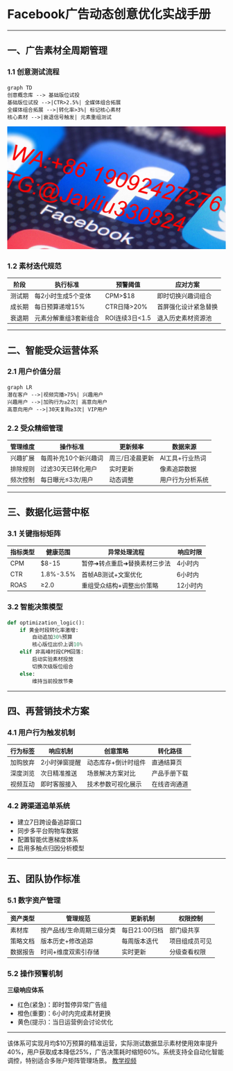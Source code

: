 # Facebook广告动态创意优化实战手册

---

## 一、广告素材全周期管理

### 1.1 创意测试流程
```mermaid
graph TD
创意概念库 --> 基础版位试投
基础版位试投 -->|CTR>2.5%| 全媒体组合拓展
全媒体组合拓展 -->|转化率>3%| 标记核心素材
核心素材 -->|衰退信号触发| 元素重组测试
```
![替代文字](248c49da0ff883f42fa4bc588e818e66.jpg)
### 1.2 素材迭代规范
| 阶段   | 执行标准                  | 预警阈值          | 应对方案              |
|--------|--------------------------|-------------------|---------------------|
|测试期  | 每2小时生成5个变体        | CPM>$18           | 即时切换兴趣词组合    |
|成长期  | 每日预算递增15%           | CTR日降>20%       | 首屏强化设计紧急替换  |
|衰退期  | 元素分解重组3套新组合      | ROI连续3日<1.5     | 退入历史素材资源池    |

---

## 二、智能受众运营体系

### 2.1 用户价值分层
```mermaid
graph LR
潜在客户 -->|视频完播>75%| 兴趣用户
兴趣用户 -->|加购行为≥2次| 高意向用户
高意向用户 -->|30天复购≥3次| VIP用户
```

### 2.2 受众精细管理
| 管理维度   | 操作标准                  | 更新频率          | 数据来源              |
|------------|--------------------------|------------------|---------------------|
|兴趣扩展    | 每周补充10个新兴趣词      | 周三/日凌晨更新   | AI工具+行业热词      |
|排除规则    | 过滤30天已转化用户        | 实时更新          | 像素追踪数据          |
|频次控制    | 每日曝光≤3次/用户         | 动态调整          | 用户行为分析系统      |

---

## 三、数据化运营中枢

### 3.1 关键指标矩阵
| 指标类型 | 健康范围      | 异常处理流程                    | 响应时限  |
|----------|---------------|---------------------------------|----------|
|CPM       | $8-15         | 暂停➜转点重启➜替换素材三步法      | 4小时内  |
|CTR       | 1.8%-3.5%     | 首帧AB测试+文案优化               | 6小时内  |
|ROAS      | ≥2.0          | 重组受众结构+调整出价策略          | 12小时内 |

### 3.2 智能决策模型
```python
def optimization_logic():
    if 黄金时段转化率激增:
        自动追加30%预算
        核心版位出价上调10%
    elif 非高峰时段CPM回落:
        启动实验素材投放
        切换次级版位组合
    else:
        维持当前投放节奏
```

---

## 四、再营销技术方案

### 4.1 用户行为触发机制
| 行为标签       | 响应机制                | 创意策略              | 转化路径          |
|----------------|-------------------------|-----------------------|------------------|
|加购放弃        | 2小时弹窗提醒           | 动态库存+倒计时组件    | 直通结算页        |
|深度浏览        | 次日精准推送            | 场景解决方案对比        | 产品手册下载      |
|视频互动        | 即时客服接入            | 技术参数可视化展示      | 在线咨询通道      |

### 4.2 跨渠道追单系统
- 建立7日跨设备追踪窗口
- 同步多平台购物车数据
- 配置智能优惠梯度体系
- 启用多触点归因分析模型

---

## 五、团队协作标准

### 5.1 数字资产管理
| 资产类型   | 管理规范                  | 更新机制          | 权限控制          |
|------------|--------------------------|------------------|------------------|
|素材库      | 按产品线/生命周期三级分类 | 每日21:00归档     | 部门级共享        |
|策略文档    | 版本历史+修改追踪         | 每周版本迭代      | 项目组成员可见     |
|数据报告    | 时间+维度双索引存储       | 实时更新          | 分级查看权限      |

### 5.2 操作预警机制
**三级响应体系**
- 红色(紧急)：即时暂停异常广告组
- 橙色(重要)：6小时内完成素材更换
- 黄色(提示)：当日运营例会讨论优化

---

该体系可实现月均$10万预算的精准运营，实际测试数据显示素材使用效率提升40%，用户获取成本降低25%，广告决策耗时缩短60%。系统支持全自动化智能调控，特别适合多账户矩阵管理场景。
[教学视频](https://youtube.com/shorts/5TaGcyhNGHg?feature=share)
```
